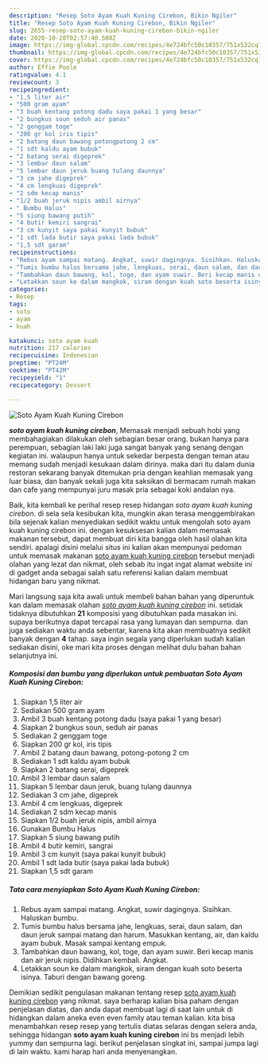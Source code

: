 ```yaml
---
description: "Resep Soto Ayam Kuah Kuning Cirebon, Bikin Ngiler"
title: "Resep Soto Ayam Kuah Kuning Cirebon, Bikin Ngiler"
slug: 2655-resep-soto-ayam-kuah-kuning-cirebon-bikin-ngiler
date: 2020-10-28T02:57:40.588Z
image: https://img-global.cpcdn.com/recipes/4e724bfc50c10357/751x532cq70/soto-ayam-kuah-kuning-cirebon-foto-resep-utama.jpg
thumbnail: https://img-global.cpcdn.com/recipes/4e724bfc50c10357/751x532cq70/soto-ayam-kuah-kuning-cirebon-foto-resep-utama.jpg
cover: https://img-global.cpcdn.com/recipes/4e724bfc50c10357/751x532cq70/soto-ayam-kuah-kuning-cirebon-foto-resep-utama.jpg
author: Effie Poole
ratingvalue: 4.1
reviewcount: 3
recipeingredient:
- "1,5 liter air"
- "500 gram ayam"
- "3 buah kentang potong dadu saya pakai 1 yang besar"
- "2 bungkus soun seduh air panas"
- "2 genggam toge"
- "200 gr kol iris tipis"
- "2 batang daun bawang potongpotong 2 cm"
- "1 sdt kaldu ayam bubuk"
- "2 batang serai digeprek"
- "3 lembar daun salam"
- "5 lembar daun jeruk buang tulang daunnya"
- "3 cm jahe digeprek"
- "4 cm lengkuas digeprek"
- "2 sdm kecap manis"
- "1/2 buah jeruk nipis ambil airnya"
- " Bumbu Halus"
- "5 siung bawang putih"
- "4 butir kemiri sangrai"
- "3 cm kunyit saya pakai kunyit bubuk"
- "1 sdt lada butir saya pakai lada bubuk"
- "1,5 sdt garam"
recipeinstructions:
- "Rebus ayam sampai matang. Angkat, suwir dagingnya. Sisihkan. Haluskan bumbu."
- "Tumis bumbu halus bersama jahe, lengkuas, serai, daun salam, dan daun jeruk sampai matang dan harum. Masukkan kentang, air, dan kaldu ayam bubuk. Masak sampai kentang empuk."
- "Tambahkan daun bawang, kol, toge, dan ayam suwir. Beri kecap manis dan air jeruk nipis. Didihkan kembali. Angkat."
- "Letakkan soun ke dalam mangkok, siram dengan kuah soto beserta isinya. Taburi dengan bawang goreng."
categories:
- Resep
tags:
- soto
- ayam
- kuah

katakunci: soto ayam kuah 
nutrition: 217 calories
recipecuisine: Indonesian
preptime: "PT24M"
cooktime: "PT42M"
recipeyield: "1"
recipecategory: Dessert

---
```



![Soto Ayam Kuah Kuning Cirebon](https://img-global.cpcdn.com/recipes/4e724bfc50c10357/751x532cq70/soto-ayam-kuah-kuning-cirebon-foto-resep-utama.jpg)

<b><i>soto ayam kuah kuning cirebon</i></b>, Memasak menjadi sebuah hobi yang membahagiakan dilakukan oleh sebagian besar orang. bukan hanya para perempuan, sebagian laki laki juga sangat banyak yang senang dengan kegiatan ini. walaupun hanya untuk sekedar berpesta dengan teman atau memang sudah menjadi kesukaan dalam dirinya. maka dari itu dalam dunia restoran sekarang banyak ditemukan pria dengan keahlian memasak yang luar biasa, dan banyak sekali juga kita saksikan di bermacam rumah makan dan cafe yang mempunyai juru masak pria sebagai koki andalan nya.



Baik, kita kembali ke perihal resep resep hidangan <i>soto ayam kuah kuning cirebon</i>. di sela sela kesibukan kita, mungkin akan terasa menggembirakan bila sejenak kalian menyediakan sedikit waktu untuk mengolah soto ayam kuah kuning cirebon ini. dengan kesuksesan kalian dalam memasak makanan tersebut, dapat membuat diri kita bangga oleh hasil olahan kita sendiri. apalagi disini melalui situs ini kalian akan mempunyai pedoman untuk memasak makanan <u>soto ayam kuah kuning cirebon</u> tersebut menjadi olahan yang lezat dan nikmat, oleh sebab itu ingat ingat alamat website ini di gadget anda sebagai salah satu referensi kalian dalam membuat hidangan baru yang nikmat.


Mari langsung saja kita awali untuk membeli bahan bahan yang diperuntuk kan dalam memasak olahan <u><i>soto ayam kuah kuning cirebon</i></u> ini. setidak tidaknya dibutuhkan <b>21</b> komposisi yang dibutuhkan pada masakan ini. supaya berikutnya dapat tercapai rasa yang lumayan dan sempurna. dan juga sediakan waktu anda sebentar, karena kita akan membuatnya sedikit banyak dengan <b>4</b> tahap. saya ingin segala yang diperlukan sudah kalian sediakan disini, oke mari kita proses dengan melihat dulu bahan bahan selanjutnya ini.

<!--inarticleads1-->

##### Komposisi dan bumbu yang diperlukan untuk pembuatan Soto Ayam Kuah Kuning Cirebon:

1. Siapkan 1,5 liter air
1. Sediakan 500 gram ayam
1. Ambil 3 buah kentang potong dadu (saya pakai 1 yang besar)
1. Siapkan 2 bungkus soun, seduh air panas
1. Sediakan 2 genggam toge
1. Siapkan 200 gr kol, iris tipis
1. Ambil 2 batang daun bawang, potong-potong 2 cm
1. Sediakan 1 sdt kaldu ayam bubuk
1. Siapkan 2 batang serai, digeprek
1. Ambil 3 lembar daun salam
1. Siapkan 5 lembar daun jeruk, buang tulang daunnya
1. Sediakan 3 cm jahe, digeprek
1. Ambil 4 cm lengkuas, digeprek
1. Sediakan 2 sdm kecap manis
1. Siapkan 1/2 buah jeruk nipis, ambil airnya
1. Gunakan  Bumbu Halus
1. Siapkan 5 siung bawang putih
1. Ambil 4 butir kemiri, sangrai
1. Ambil 3 cm kunyit (saya pakai kunyit bubuk)
1. Ambil 1 sdt lada butir (saya pakai lada bubuk)
1. Siapkan 1,5 sdt garam




<!--inarticleads2-->

##### Tata cara menyiapkan Soto Ayam Kuah Kuning Cirebon:

1. Rebus ayam sampai matang. Angkat, suwir dagingnya. Sisihkan. Haluskan bumbu.
1. Tumis bumbu halus bersama jahe, lengkuas, serai, daun salam, dan daun jeruk sampai matang dan harum. Masukkan kentang, air, dan kaldu ayam bubuk. Masak sampai kentang empuk.
1. Tambahkan daun bawang, kol, toge, dan ayam suwir. Beri kecap manis dan air jeruk nipis. Didihkan kembali. Angkat.
1. Letakkan soun ke dalam mangkok, siram dengan kuah soto beserta isinya. Taburi dengan bawang goreng.




Demikian sedikit pengulasan makanan tentang resep <u>soto ayam kuah kuning cirebon</u> yang nikmat. saya berharap kalian bisa paham dengan penjelasan diatas, dan anda dapat membuat lagi di saat lain untuk di hidangkan dalam aneka even even family atau teman kalian. kita bisa menambahkan resep resep yang tertulis diatas selaras dengan selera anda, sehingga hidangan <b>soto ayam kuah kuning cirebon</b> ini bs menjadi lebih yummy dan sempurna lagi. berikut penjelasan singkat ini, sampai jumpa lagi di lain waktu. kami harap hari anda menyenangkan.
